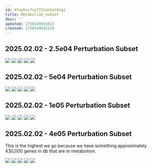 ```yaml
---
id: 4fay5sx7vyf23luh5wt8zgy
title: Metabolism_subset
desc: ''
updated: 1738549915022
created: 1738549616159
---
```

## 2025.02.02 - 2.5e04  Perturbation Subset

![](./assets/images/experiments-003_query-001-small-build_perturbation-subset-data-module_size_2.5e04_seed_42_subset_metabolism_dataset-name-index.png)
![](./assets/images/experiments-003_query-001-small-build_perturbation-subset-data-module_size_2.5e04_seed_42_subset_metabolism_phenotype-label-index.png)
![](./assets/images/experiments-003_query-001-small-build_perturbation-subset-data-module_size_2.5e04_seed_42_subset_metabolism_perturbation-count-index.png)
![](./assets/images/experiments-003_query-001-small-build_perturbation-subset-data-module_size_2.5e04_seed_42_subset_metabolism_hist_gene_interaction.png)
![](./assets/images/experiments-003_query-001-small-build_perturbation-subset-data-module_size_2.5e04_seed_42_subset_metabolism_hist_fitness.png)

## 2025.02.02 - 5e04  Perturbation Subset

![](./assets/images/experiments-003_query-001-small-build_perturbation-subset-data-module_size_5e04_seed_42_subset_metabolism_dataset-name-index.png)
![](./assets/images/experiments-003_query-001-small-build_perturbation-subset-data-module_size_5e04_seed_42_subset_metabolism_phenotype-label-index.png)
![](./assets/images/experiments-003_query-001-small-build_perturbation-subset-data-module_size_5e04_seed_42_subset_metabolism_perturbation-count-index.png)
![](./assets/images/experiments-003_query-001-small-build_perturbation-subset-data-module_size_5e04_seed_42_subset_metabolism_hist_gene_interaction.png)
![](./assets/images/experiments-003_query-001-small-build_perturbation-subset-data-module_size_5e04_seed_42_subset_metabolism_hist_fitness.png)

## 2025.02.02 - 1e05  Perturbation Subset

![](./assets/images/experiments-003_query-001-small-build_perturbation-subset-data-module_size_1e05_seed_42_subset_metabolism_dataset-name-index.png)
![](./assets/images/experiments-003_query-001-small-build_perturbation-subset-data-module_size_1e05_seed_42_subset_metabolism_phenotype-label-index.png)
![](./assets/images/experiments-003_query-001-small-build_perturbation-subset-data-module_size_1e05_seed_42_subset_metabolism_perturbation-count-index.png)
![](./assets/images/experiments-003_query-001-small-build_perturbation-subset-data-module_size_1e05_seed_42_subset_metabolism_hist_gene_interaction.png)
![](./assets/images/experiments-003_query-001-small-build_perturbation-subset-data-module_size_1e05_seed_42_subset_metabolism_hist_fitness.png)

## 2025.02.02 - 4e05  Perturbation Subset

This is the highest we go because we have something approximately 430,000 genes in db that are in metabolism.

![](./assets/images/experiments-003_query-001-small-build_perturbation-subset-data-module_size_4e05_seed_42_subset_metabolism_dataset-name-index.png)
![](./assets/images/experiments-003_query-001-small-build_perturbation-subset-data-module_size_4e05_seed_42_subset_metabolism_phenotype-label-index.png)
![](./assets/images/experiments-003_query-001-small-build_perturbation-subset-data-module_size_4e05_seed_42_subset_metabolism_perturbation-count-index.png)
![](./assets/images/experiments-003_query-001-small-build_perturbation-subset-data-module_size_4e05_seed_42_subset_metabolism_hist_gene_interaction.png)
![](./assets/images/experiments-003_query-001-small-build_perturbation-subset-data-module_size_4e05_seed_42_subset_metabolism_hist_fitness.png,)
